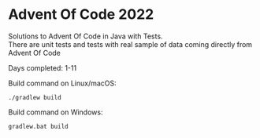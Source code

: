 # Advent Of Code 2022

Solutions to Advent Of Code in Java with Tests.<br />
There are unit tests and tests with real sample of data coming directly from Advent Of Code

Days completed: 1-11 <br />

Build command on Linux/macOS:
```
./gradlew build
```

Build command on Windows:
```
gradlew.bat build
```
